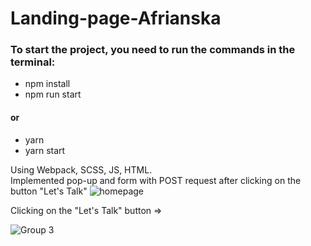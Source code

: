 # Landing-page-Afrianska
### To start the project, you need to run the commands in the terminal:
- npm install
- npm run start
#### or 
- yarn
- yarn start

Using Webpack, SCSS, JS, HTML. <br>
Implemented pop-up and form with POST request after clicking on the button "Let's Talk"
![homepage](https://user-images.githubusercontent.com/87609018/224616353-568c5c86-dfa8-47f5-af27-00cedf642f8e.png)

Clicking on the "Let's Talk" button =>

![Group 3](https://user-images.githubusercontent.com/87609018/224616374-8b8c92e3-6f37-4d50-b91b-84be1bf515a4.png)

